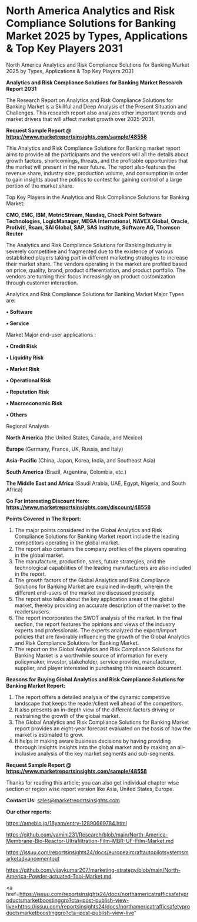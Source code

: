 # North America Analytics and Risk Compliance Solutions for Banking Market 2025 by Types, Applications & Top Key Players 2031
North America Analytics and Risk Compliance Solutions for Banking Market 2025 by Types, Applications & Top Key Players 2031

<strong>Analytics and Risk Compliance Solutions for Banking Market Research Report 2031</strong>

The Research Report on Analytics and Risk Compliance Solutions for Banking Market is a Skillful and Deep Analysis of the Present Situation and Challenges. This research report also analyzes other important trends and market drivers that will affect market growth over 2025-2031.

<strong>Request Sample Report @ <a href=https://www.marketreportsinsights.com/sample/48558>https://www.marketreportsinsights.com/sample/48558</a></strong>

This Analytics and Risk Compliance Solutions for Banking market report aims to provide all the participants and the vendors will all the details about growth factors, shortcomings, threats, and the profitable opportunities that the market will present in the near future. The report also features the revenue share, industry size, production volume, and consumption in order to gain insights about the politics to contest for gaining control of a large portion of the market share.

Top Key Players in the Analytics and Risk Compliance Solutions for Banking Market:

<strong>CMO, EMC, IBM, MetricStream, Nasdaq, Check Point Software Technologies, LogicManager, MEGA International, NAVEX Global, Oracle, Protiviti, Rsam, SAI Global, SAP, SAS Institute, Software AG, Thomson Reuter</strong>

The Analytics and Risk Compliance Solutions for Banking Industry is severely competitive and fragmented due to the existence of various established players taking part in different marketing strategies to increase their market share. The vendors operating in the market are profiled based on price, quality, brand, product differentiation, and product portfolio. The vendors are turning their focus increasingly on product customization through customer interaction.

Analytics and Risk Compliance Solutions for Banking Market Major Types are:

<strong>•  Software

•  Service</strong>

Market Major end-user applications :

<strong>•  Credit Risk

•  Liquidity Risk

•  Market Risk

•  Operational Risk

•  Reputation Risk

•  Macroeconomic Risk

•  Others</strong>

Regional Analysis

</u><strong><b>North America</b></strong> (the United States, Canada, and Mexico)

<strong><b>Europe </b></strong>(Germany, France, UK, Russia, and Italy)

<strong><b>Asia-Pacific</b></strong> (China, Japan, Korea, India, and Southeast Asia)

<strong><b>South America</b></strong> (Brazil, Argentina, Colombia, etc.)

<strong><b>The Middle East and Africa</b></strong> (Saudi Arabia, UAE, Egypt, Nigeria, and South Africa)

<strong>Go For Interesting Discount Here: <a href=https://www.marketreportsinsights.com/discount/48558>https://www.marketreportsinsights.com/discount/48558</a></strong>

<strong>Points Covered in The Report:</strong>
<ol>
  <li>The major points considered in the Global Analytics and Risk Compliance Solutions for Banking Market report include the leading competitors operating in the global market.</li>
  <li>The report also contains the company profiles of the players operating in the global market.</li>
  <li>The manufacture, production, sales, future strategies, and the technological capabilities of the leading manufacturers are also included in the report.</li>
  <li>The growth factors of the Global Analytics and Risk Compliance Solutions for Banking Market are explained in-depth, wherein the different end-users of the market are discussed precisely.</li>
  <li>The report also talks about the key application areas of the global market, thereby providing an accurate description of the market to the readers/users.</li>
  <li>The report incorporates the SWOT analysis of the market. In the final section, the report features the opinions and views of the industry experts and professionals. The experts analyzed the export/import policies that are favorably influencing the growth of the Global Analytics and Risk Compliance Solutions for Banking Market.</li>
  <li>The report on the Global Analytics and Risk Compliance Solutions for Banking Market is a worthwhile source of information for every policymaker, investor, stakeholder, service provider, manufacturer, supplier, and player interested in purchasing this research document.</li>
</ol>
<strong>Reasons for Buying Global Analytics and Risk Compliance Solutions for Banking Market Report:</strong>

<ol>
  <li>The report offers a detailed analysis of the dynamic competitive landscape that keeps the reader/client well ahead of the competitors.</li>
  <li>It also presents an in-depth view of the different factors driving or restraining the growth of the global market.</li>
  <li>The Global Analytics and Risk Compliance Solutions for Banking Market report provides an eight-year forecast evaluated on the basis of how the market is estimated to grow.</li>
  <li>It helps in making aware business decisions by having providing thorough insights insights into the global market and by making an all-inclusive analysis of the key market segments and sub-segments.</li>
</ol>
<strong>Request Sample Report @ <a href=https://www.marketreportsinsights.com/sample/48558>https://www.marketreportsinsights.com/sample/48558</a></strong>


Thanks for reading this article; you can also get individual chapter wise section or region wise report version like Asia, United States, Europe.

<strong>Contact Us:</strong>
sales@marketreportsinsights.com

<strong>Our other reports:</strong>

<a href=https://ameblo.jp/18yam/entry-12890669784.html>https://ameblo.jp/18yam/entry-12890669784.html</a>

<a href=https://github.com/yamini231/Research/blob/main/North-America-Membrane-Bio-Reactor-Ultrafiltration-Film-MBR-UF-Film-Market.md>https://github.com/yamini231/Research/blob/main/North-America-Membrane-Bio-Reactor-Ultrafiltration-Film-MBR-UF-Film-Market.md</a>

<a href=https://issuu.com/reportsinsights24/docs/europeaircraftautopilotsystemsmarketadvancementout>https://issuu.com/reportsinsights24/docs/europeaircraftautopilotsystemsmarketadvancementout</a>

<a href=https://github.com/vijaykumar207/marketing-strategy/blob/main/North-America-Powder-actuated-Tool-Market.md>https://github.com/vijaykumar207/marketing-strategy/blob/main/North-America-Powder-actuated-Tool-Market.md</a>

<a href=https://issuu.com/reportsinsights24/docs/northamericatrafficsafetyproductsmarketboostinggro?cta=post-publish-view-live>https://issuu.com/reportsinsights24/docs/northamericatrafficsafetyproductsmarketboostinggro?cta=post-publish-view-live</a>"
